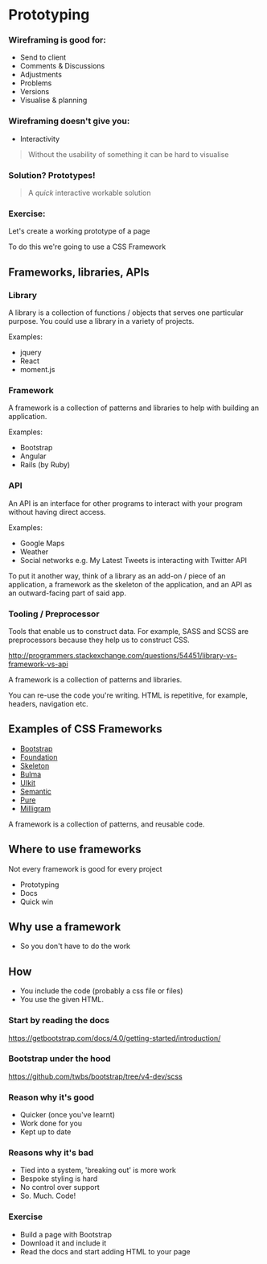 # Prototyping

### Wireframing is good for:

-   Send to client
-   Comments & Discussions
-   Adjustments
-   Problems
-   Versions
-   Visualise & planning

### Wireframing doesn't give you:

-   Interactivity

> Without the usability of something it can be hard to visualise

### Solution? Prototypes!

> A _quick_ interactive workable solution

### Exercise:

Let's create a working prototype of a page

To do this we're going to use a CSS Framework

## Frameworks, libraries, APIs

### Library

A library is a collection of functions / objects that serves one particular purpose. You could use a library in a variety of projects.

Examples:

-   jquery
-   React
-   moment.js

### Framework

A framework is a collection of patterns and libraries to help with building an application.

Examples:

-   Bootstrap
-   Angular
-   Rails (by Ruby)

### API

An API is an interface for other programs to interact with your program without having direct access.

Examples:

-   Google Maps
-   Weather
-   Social networks e.g. My Latest Tweets is interacting with Twitter API

To put it another way, think of a library as an add-on / piece of an application, a framework as the skeleton of the application, and an API as an outward-facing part of said app.

### Tooling / Preprocessor

Tools that enable us to construct data. For example, SASS and SCSS are preprocessors because they help us to construct CSS.

<http://programmers.stackexchange.com/questions/54451/library-vs-framework-vs-api>

A framework is a collection of patterns and libraries.

You can re-use the code you're writing. HTML is repetitive, for example, headers, navigation etc.

## Examples of CSS Frameworks

-   [Bootstrap](https://getbootstrap.com/)
-   [Foundation](https://foundation.zurb.com/)
-   [Skeleton](http://getskeleton.com/)
-   [Bulma](https://bulma.io/)
-   [UIkit](https://getuikit.com/)
-   [Semantic](https://semantic-ui.com/)
-   [Pure](https://purecss.io/)
-   [Milligram](https://milligram.io/)

A framework is a collection of patterns, and reusable code.

## Where to use frameworks

Not every framework is good for every project

-   Prototyping
-   Docs
-   Quick win

## Why use a framework

-   So you don't have to do the work

## How

-   You include the code (probably a css file or files)
-   You use the given HTML.

### Start by reading the docs

<https://getbootstrap.com/docs/4.0/getting-started/introduction/>

### Bootstrap under the hood

<https://github.com/twbs/bootstrap/tree/v4-dev/scss>

### Reason why it's good

-   Quicker (once you've learnt)
-   Work done for you
-   Kept up to date

### Reasons why it's bad

-   Tied into a system, 'breaking out' is more work
-   Bespoke styling is hard
-   No control over support
-   So. Much. Code!

### Exercise

-   Build a page with Bootstrap
-   Download it and include it
-   Read the docs and start adding HTML to your page
